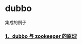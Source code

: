# dubbo
集成的例子


### [1、dubbo 与 zookeeper 的原理](https://github.com/wgc00/Dubbo-ZooKeeper/blob/master/README.md)
